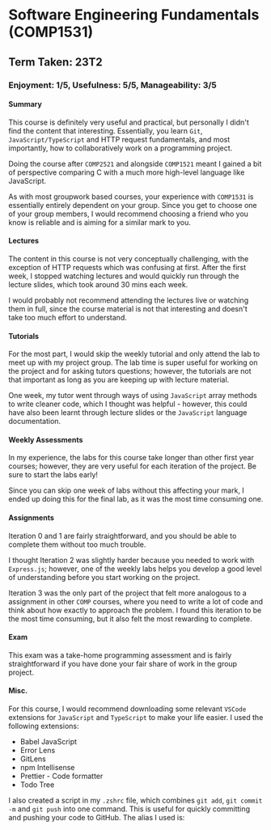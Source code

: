 # Software Engineering Fundamentals (COMP1531)

## Term Taken: 23T2

### Enjoyment: 1/5, Usefulness: 5/5, Manageability: 3/5


#### Summary
This course is definitely very useful and practical, but personally I didn't find the content that interesting. Essentially, you learn `Git`, `JavaScript/TypeScript` and HTTP request fundamentals, and most importantly, how to collaboratively work on a programming project.

Doing the course after `COMP2521` and alongside `COMP1521` meant I gained a bit of perspective comparing C with a much more high-level language like JavaScript.

As with most groupwork based courses, your experience with `COMP1531` is essentially entirely dependent on your group. Since you get to choose one of your group members, I would recommend choosing a friend who you know is reliable and is aiming for a similar mark to you.

#### Lectures
The content in this course is not very conceptually challenging, with the exception of HTTP requests which was confusing at first. After the first week, I stopped watching lectures and would quickly run through the lecture slides, which took around 30 mins each week.

I would probably not recommend attending the lectures live or watching them in full, since the course material is not that interesting and doesn't take too much effort to understand.

#### Tutorials
For the most part, I would skip the weekly tutorial and only attend the lab to meet up with my project group. The lab time is super useful for working on the project and for asking tutors questions; however, the tutorials are not that important as long as you are keeping up with lecture material.

One week, my tutor went through ways of using `JavaScript` array methods to write cleaner code, which I thought was helpful - however, this could have also been learnt through lecture slides or the `JavaScript` language documentation.

#### Weekly Assessments
In my experience, the labs for this course take longer than other first year courses; however, they are very useful for each iteration of the project. Be sure to start the labs early!

Since you can skip one week of labs without this affecting your mark, I ended up doing this for the final lab, as it was the most time consuming one.

#### Assignments
Iteration 0 and 1 are fairly straightforward, and you should be able to complete them without too much trouble.

I thought Iteration 2 was slightly harder because you needed to work with `Express.js`; however, one of the weekly labs helps you develop a good level of understanding before you start working on the project.

Iteration 3 was the only part of the project that felt more analogous to a assignment in other `COMP` courses, where you need to write a lot of code and think about how exactly to approach the problem. I found this iteration to be the most time consuming, but it also felt the most rewarding to complete.


#### Exam
This exam was a take-home programming assessment and is fairly straightforward if you have done your fair share of work in the group project.



#### Misc.
For this course, I would recommend downloading some relevant `VSCode` extensions for `JavaScript` and `TypeScript` to make your life easier. I used the following extensions:
- Babel JavaScript
- Error Lens
- GitLens
- npm Intellisense
- Prettier - Code formatter
- Todo Tree


I also created a script in my `.zshrc` file, which combines `git add`, `git commit -m` and `git push` into one command. This is useful for quickly committing and pushing your code to GitHub. The alias I used is:
```
